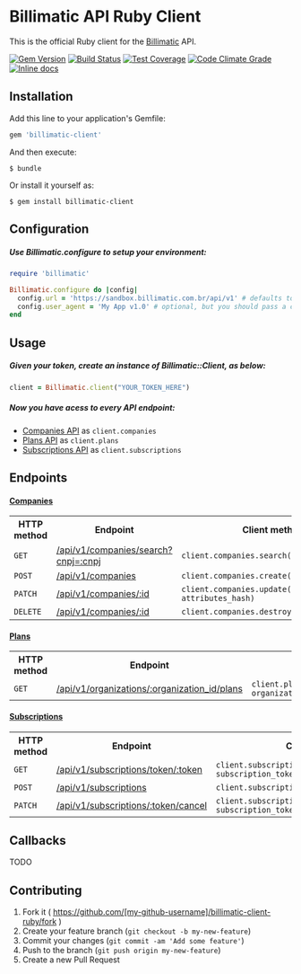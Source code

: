 # Billimatic API Ruby Client

This is the official Ruby client for the [Billimatic](http://www.billimatic.com.br) API.

[![Gem Version](https://badge.fury.io/rb/billimatic-client.png)](https://rubygems.org/gems/billimatic-client)
[![Build Status](https://api.travis-ci.org/myfreecomm/billimatic-client-ruby.svg?branch=master)](https://travis-ci.org/myfreecomm/billimatic-client-ruby)
[![Test Coverage](https://codeclimate.com/github/myfreecomm/billimatic-client-ruby/badges/coverage.svg)](https://codeclimate.com/github/myfreecomm/billimatic-client-ruby/coverage)
[![Code Climate Grade](https://codeclimate.com/github/myfreecomm/billimatic-client-ruby/badges/gpa.svg)](https://codeclimate.com/github/myfreecomm/billimatic-client-ruby)
[![Inline docs](http://inch-ci.org/github/myfreecomm/billimatic-client-ruby.svg?branch=master)](http://inch-ci.org/github/myfreecomm/billimatic-client-ruby)

## Installation

Add this line to your application's Gemfile:

```ruby
gem 'billimatic-client'
```

And then execute:

    $ bundle

Or install it yourself as:

    $ gem install billimatic-client

## Configuration

##### Use Billimatic.configure to setup your environment:

```ruby
require 'billimatic'

Billimatic.configure do |config|
  config.url = 'https://sandbox.billimatic.com.br/api/v1' # defaults to 'https://app.billimatic.com.br/api/v1'
  config.user_agent = 'My App v1.0' # optional, but you should pass a custom user-agent identifying your app
end
```

## Usage

##### Given your token, create an instance of Billimatic::Client, as below:

```ruby
client = Billimatic.client("YOUR_TOKEN_HERE")
```

##### Now you have acess to every API endpoint:

* [Companies API](https://app.billimatic.com.br/docs/api#!/companies) as `client.companies`
* [Plans API](https://app.billimatic.com.br/docs/api#!/plans) as `client.plans`
* [Subscriptions API](https://app.billimatic.com.br/docs/api#!/subscriptions) as `client.subscriptions`

## Endpoints

#### [Companies](https://app.billimatic.com.br/docs/api#!/companies)

<table>
    <tr>
        <th>HTTP method</th>
        <th>Endpoint</th>
        <th>Client method</th>
    </tr>
    <tr>
        <td><code>GET</code></td>
        <td>
            <a href="https://app.billimatic.com.br/docs/api#!/companies/API_V1_Companies_search_get_0" target="_blank">
                /api/v1/companies/search?cnpj=:cnpj
            </a>
        </td>
        <td>
            <code>client.companies.search(cnpj)</code>
        </td>
    </tr>
    <tr>
        <td><code>POST</code></td>
        <td>
            <a href="https://app.billimatic.com.br/docs/api#!/companies/API_V1_Companies_create_post_1" target="_blank">
                /api/v1/companies
            </a>
        </td>
        <td>
            <code>client.companies.create(attributes_hash)</code>
        </td>
    </tr>
    <tr>
        <td><code>PATCH</code></td>
        <td>
            <a href="https://app.billimatic.com.br/docs/api#!/companies/API_V1_Companies_update_patch_2" target="_blank">
                /api/v1/companies/:id
            </a>
        </td>
        <td>
            <code>client.companies.update(id, attributes_hash)</code>
        </td>
    </tr>
    <tr>
        <td><code>DELETE</code></td>
        <td>
            <a href="https://app.billimatic.com.br/docs/api#!/companies/API_V1_Companies_destroy_delete_3" target="_blank">
                /api/v1/companies/:id
            </a>
        </td>
        <td>
            <code>client.companies.destroy(id)</code>
        </td>
    </tr>
</table>

#### [Plans](https://app.billimatic.com.br/docs/api#!/plans)

<table>
    <tr>
        <th>HTTP method</th>
        <th>Endpoint</th>
        <th>Client method</th>
    </tr>
    <tr>
        <td><code>GET</code></td>
        <td>
            <a href="https://app.billimatic.com.br/docs/api#!/plans/API_V1_Plans_index_get_0" target="_blank">
                /api/v1/organizations/:organization_id/plans
            </a>
        </td>
        <td>
            <code>client.plans.list(organization_id: organization_id)</code>
        </td>
    </tr>
</table>

#### [Subscriptions](https://app.billimatic.com.br/docs/api#!/subscriptions)

<table>
    <tr>
        <th>HTTP method</th>
        <th>Endpoint</th>
        <th>Client method</th>
    </tr>
    <tr>
        <td><code>GET</code></td>
        <td>
            <a href="https://app.billimatic.com.br/docs/api#!/subscriptions/API_V1_Subscriptions_show_by_token_get_1" target="_blank">
                /api/v1/subscriptions/token/:token
            </a>
        </td>
        <td>
            <code>client.subscriptions.show(token: subscription_token)</code>
        </td>
    </tr>
    <tr>
        <td><code>POST</code></td>
        <td>
            <a href="https://app.billimatic.com.br/docs/api#!/subscriptions/API_V1_Subscriptions_create_post_2" target="_blank">
                /api/v1/subscriptions
            </a>
        </td>
        <td>
            <code>client.subscriptions.create(attributes_hash)</code>
        </td>
    </tr>
    <tr>
        <td><code>PATCH</code></td>
        <td>
            <a href="https://app.billimatic.com.br/docs/api#!/subscriptions/API_V1_Subscriptions_cancel_patch_0" target="_blank">
                /api/v1/subscriptions/:token/cancel
            </a>
        </td>
        <td>
            <code>client.subscriptions.cancel(token: subscription_token)</code>
        </td>
    </tr>
</table>

## Callbacks

TODO

## Contributing

1. Fork it ( https://github.com/[my-github-username]/billimatic-client-ruby/fork )
2. Create your feature branch (`git checkout -b my-new-feature`)
3. Commit your changes (`git commit -am 'Add some feature'`)
4. Push to the branch (`git push origin my-new-feature`)
5. Create a new Pull Request
